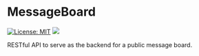 # MessageBoard
[![License: MIT](https://img.shields.io/badge/License-MIT-yellow.svg)](https://opensource.org/licenses/MIT)
![](https://github.com/Compusa/MessageBoard/workflows/Build%20status/badge.svg)

RESTful API to serve as the backend for a public message board.
